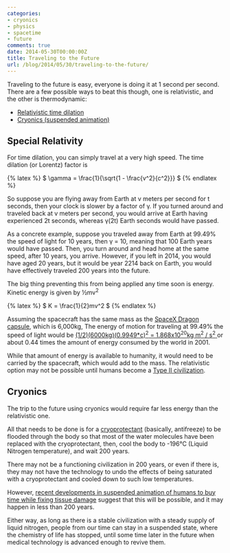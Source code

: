 ```yaml
---
categories:
- cryonics
- physics
- spacetime
- future
comments: true
date: 2014-05-30T00:00:00Z
title: Traveling to the Future
url: /blog/2014/05/30/traveling-to-the-future/
---
```


Traveling to the future is easy, everyone is doing it at 1 second per second. There are a few possible ways to beat this though, one is relativistic, and the other is thermodynamic:

 - [Relativistic time dilation](https://en.wikipedia.org/wiki/Time_dilation)
 - [Cryonics (suspended animation)](https://en.wikipedia.org/wiki/Cryonics)

## Special Relativity 
 For time dilation, you can simply travel at a very high speed. The time dilation (or Lorentz) factor is

{% latex %}
$ \gamma = \frac{1}{\sqrt{1 - \frac{v^2}{c^2}}} $
{% endlatex %}

So suppose you are flying away from Earth at v meters per second for t seconds, then your clock is slower by a factor of &gamma;. If you turned around and traveled back at v meters per second, you would arrive at Earth having experienced 2t seconds, whereas &gamma;(2t) Earth seconds would have passed.

As a concrete example, suppose you traveled away from Earth at 99.49% the speed of light for 10 years, then &gamma; = 10, meaning that 100 Earth years would have passed. Then, you turn around and head home at the same speed, after 10 years, you arrive. However, if you left in 2014, you would have aged 20 years, but it would be year 2214 back on Earth, you would have effectively traveled 200 years into the future.

The big thing preventing this from being applied any time soon is energy. Kinetic energy is given by ½mv<sup>2</sup>

{% latex %}
$ K = \frac{1}{2}mv^2 $
{% endlatex %}

Assuming the spacecraft has the same mass as the [SpaceX Dragon capsule](http://www.spacex.com/dragon), which is 6,000kg, The energy of motion for traveling at 99.49% the speed of light would be [(1/2)(6000kg)(0.9949*c)<sup>2</sup> = 1.868x10<sup>20</sup>kg m<sup>2</sup> / s<sup>2</sup> ](http://www.wolframalpha.com/input/?i=%281%2F2%29%284200kg%29%280.9949*299%2C792%2C458+m%2Fs%29%5E2) or about 0.44 times the amount of energy consumed by the world in 2001.

While that amount of energy is available to humanity, it would need to be carried by the spacecraft, which would add to the mass. The relativistic option may not be possible until humans become a [Type II civilization](https://en.wikipedia.org/wiki/Kardashev_scale).

## Cryonics

The trip to the future using cryonics would require far less energy than the relativistic one.

All that needs to be done is for a [cryoprotectant](https://en.wikipedia.org/wiki/Cryoprotectant#Conventional_cryoprotectants) (basically, antifreeze) to be flooded through the body so that most of the water molecules have been replaced with the cryoprotectant, then, cool the body to -196&deg;C (Liquid Nitrogen temperature), and wait 200 years.

There may not be a functioning civilization in 200 years, or even if there is, they may not have the technology to undo the effects of being saturated with a cryoprotectant and cooled down to such low temperatures.

However, [recent developments in suspended animation of humans to buy time while fixing tissue damage](http://www.newscientist.com/article/mg22129623.000-gunshot-victims-to-be-suspended-between-life-and-death.html#.U4l0FZRdXIU) suggest that this will be possible, and it may happen in less than 200 years.

Either way, as long as there is a stable civilization with a steady supply of liquid nitrogen, people from our time can stay in a suspended state, where the chemistry of life has stopped, until some time later in the future when medical technology is advanced enough to revive them.


